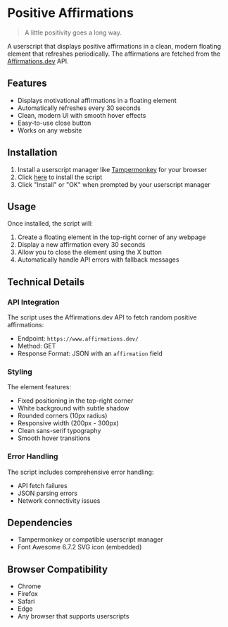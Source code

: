 # Positive Affirmations 

> A little positivity goes a long way.

A userscript that displays positive affirmations in a clean, modern floating element that refreshes periodically. The affirmations are fetched from the [Affirmations.dev](https://www.affirmations.dev/) API.

## Features

- Displays motivational affirmations in a floating element
- Automatically refreshes every 30 seconds
- Clean, modern UI with smooth hover effects
- Easy-to-use close button
- Works on any website

## Installation

1. Install a userscript manager like [Tampermonkey](https://www.tampermonkey.net/) for your browser
2. Click [here](positive-affirmations.js) to install the script
3. Click "Install" or "OK" when prompted by your userscript manager

## Usage

Once installed, the script will:

1. Create a floating element in the top-right corner of any webpage
2. Display a new affirmation every 30 seconds
3. Allow you to close the element using the X button
4. Automatically handle API errors with fallback messages

## Technical Details

### API Integration

The script uses the Affirmations.dev API to fetch random positive affirmations:
- Endpoint: `https://www.affirmations.dev/`
- Method: GET
- Response Format: JSON with an `affirmation` field

### Styling

The element features:
- Fixed positioning in the top-right corner
- White background with subtle shadow
- Rounded corners (10px radius)
- Responsive width (200px - 300px)
- Clean sans-serif typography
- Smooth hover transitions

### Error Handling

The script includes comprehensive error handling:
- API fetch failures
- JSON parsing errors
- Network connectivity issues

## Dependencies

- Tampermonkey or compatible userscript manager
- Font Awesome 6.7.2 SVG icon (embedded)

## Browser Compatibility

- Chrome
- Firefox
- Safari
- Edge
- Any browser that supports userscripts